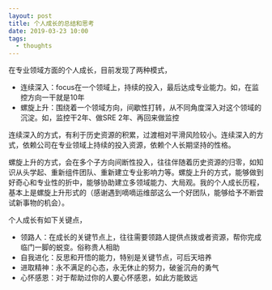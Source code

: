 ```yaml
---
layout: post
title: 个人成长的总结和思考
date: 2019-03-23 10:00
tags:
  - thoughts
---
```


在专业领域方面的个人成长，目前发现了两种模式，

- 连续深入：focus在一个领域上，持续的投入，最后达成专业能力。如，在监控方向一干就是10年
- 螺旋上升：围绕着一个领域方向，间歇性打转，从不同角度深入对这个领域的沉淀。如，监控干2年、做SRE 2年、再回来做监控

连续深入的方式，有利于历史资源的积累，过渡相对平滑风险较小。连续深入的方式，依赖公司在专业领域上持续的投入资源，依赖个人长期坚持的性格。

螺旋上升的方式，会在多个子方向间断性投入，往往伴随着历史资源的归零，如知识从头学起、重新组件团队、重新建立专业影响力等。螺旋上升的方式，能够做到好奇心和专业性的折中，能够协助建立多领域能力、大局观。我的个人成长历程，基本上是螺旋上升形式的（感谢遇到嘀嘀运维部这么一个好团队，能够给予不断尝试新事物的机会）。


个人成长有如下关键点，

- 领路人：在成长的关键节点上，往往需要领路人提供点拨或者资源，帮你完成临门一脚的蜕变。俗称贵人相助
- 自我进化：反思和开悟的能力，特别是关键节点，可后天培养
- 进取精神：永不满足的心态，永无休止的努力，破釜沉舟的勇气
- 心怀感恩：对于帮助过你的人要心怀感恩，如此方能致远
